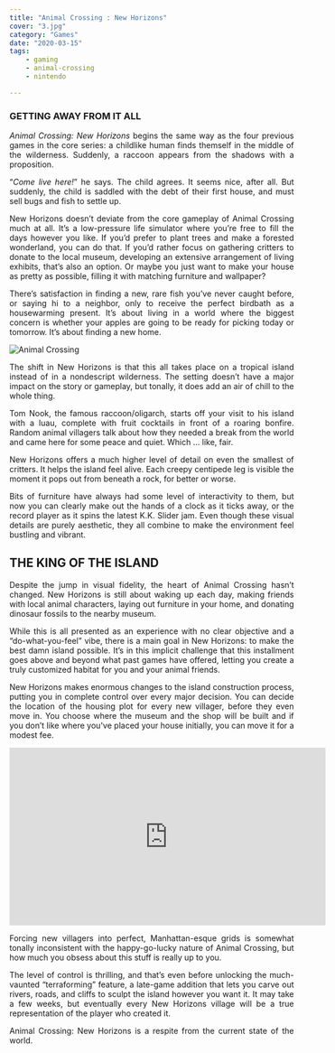 ```yaml
---
title: "Animal Crossing : New Horizons"
cover: "3.jpg"
category: "Games"
date: "2020-03-15"
tags:
    - gaming
    - animal-crossing
    - nintendo

---
```


### GETTING AWAY FROM IT ALL
<div style="text-align: justify">

*Animal Crossing: New Horizons* begins the same way as the four previous games in the core series: 
a childlike human finds themself in the middle of the wilderness. 
Suddenly, a raccoon appears from the shadows with a proposition.

“*Come live here!*” he says. The child agrees. It seems nice, after all. But suddenly, the child is 
saddled with the debt of their first house, and must sell bugs and fish to settle up.

New Horizons doesn’t deviate from the core gameplay of Animal Crossing much at all. It’s a low-pressure 
life simulator where you’re free to fill the days however you like. If you’d prefer to plant trees and 
make a forested wonderland, you can do that. If you’d rather focus on gathering critters to donate to the 
local museum, developing an extensive arrangement of living exhibits, that’s also an option. Or maybe you 
just want to make your house as pretty as possible, filling it with matching furniture and wallpaper?

There’s satisfaction in finding a new, rare fish you’ve never caught before, or saying hi to a neighbor, 
only to receive the perfect birdbath as a housewarming present. It’s about living in a world where the 
biggest concern is whether your apples are going to be ready for picking today or tomorrow. It’s about 
finding a new home.

![Animal Crossing](assets/4.jpg)

The shift in New Horizons is that this all takes place on a tropical island instead of in a nondescript 
wilderness. The setting doesn’t have a major impact on the story or gameplay, but tonally, it does add 
an air of chill to the whole thing.

Tom Nook, the famous raccoon/oligarch, starts off your visit to his island with a luau, complete with 
fruit cocktails in front of a roaring bonfire. Random animal villagers talk about how they needed a 
break from the world and came here for some peace and quiet. Which ... like, fair.

New Horizons offers a much higher level of detail on even the smallest of critters. It helps the island 
feel alive. Each creepy centipede leg is visible the moment it pops out from beneath a rock, for better 
or worse.

Bits of furniture have always had some level of interactivity to them, but now you can clearly make out 
the hands of a clock as it ticks away, or the record player as it spins the latest K.K. Slider jam. Even 
though these visual details are purely aesthetic, they all combine to make the environment feel bustling 
and vibrant.

## THE KING OF THE ISLAND

Despite the jump in visual fidelity, the heart of Animal Crossing hasn’t changed. New Horizons is still 
about waking up each day, making friends with local animal characters, laying out furniture in your home, 
and donating dinosaur fossils to the nearby museum.

While this is all presented as an experience with no clear objective and a “do-what-you-feel” vibe, there 
is a main goal in New Horizons: to make the best damn island possible. It’s in this implicit challenge that 
this installment goes above and beyond what past games have offered, letting you create a truly customized 
habitat for you and your animal friends.

New Horizons makes enormous changes to the island construction process, putting you in complete control over 
every major decision. You can decide the location of the housing plot for every new villager, before they even 
move in. You choose where the museum and the shop will be built and if you don’t like where you've placed your 
house initially, you can move it for a modest fee.

<iframe width="560" height="315" src="https://www.youtube.com/embed/5LAKjL3p6Gw" frameborder="0" allow="accelerometer; autoplay; encrypted-media; gyroscope; picture-in-picture" allowfullscreen></iframe>

Forcing new villagers into perfect, Manhattan-esque grids is somewhat tonally inconsistent with the happy-go-lucky 
nature of Animal Crossing, but how much you obsess about this stuff is really up to you. 

The level of control is thrilling, and that’s even before unlocking the much-vaunted “terraforming” feature, a 
late-game addition that lets you carve out rivers, roads, and cliffs to sculpt the island however you want it. It 
may take a few weeks, but eventually every New Horizons village will be a true representation of the player who created it.

Animal Crossing: New Horizons is a respite from the current state of the world. 

</div>